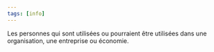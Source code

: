 ```yaml
---
tags: [info]
---
```


Les personnes qui sont utilisées ou pourraient être utilisées dans une organisation, une entreprise ou économie.